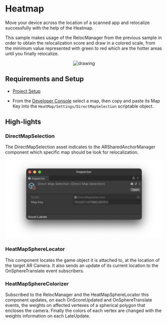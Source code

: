 # Heatmap

Move your device across the location of a scanned app and relocalize
successfully with the help of the Heatmap.

This sample makes usage of the RelocManager from the previous sample in order to
obtain the relocalization score and draw in a colored scale, from the minimum
value represented with green to red which are the hotter areas until you
finally relocalize.

<div style="text-align:center">
    <img src="../../../Docs/Images/ScreenShot-HeatMap.gif" alt="drawing" height="540" />
</div>

## Requirements and Setup

- [Project Setup](../../../README.md#project-setup)

- From the [Developer Console](https://developers.pretiaar.com/register) select
a map, then copy and paste its Map Key into the
`HeatMap/Settings/DirectMapSelection` scriptable object.

## High-lights

### DirectMapSelection

The DirectMapSelection asset indicates to the
ARSharedAnchorManager component which specific map
should be look for relocalization.

![](../../../Docs/Images/ScreenShot-DirectMapSelection.png)

### HeatMapSphereLocator

This component locates the game object it is attached to, at the location of
the target AR Camera. It also sends an update of its current location to the
OnSphereTranslate event subscribers.

### HeatMapSphereColorizer

Subscribed to the RelocManager and the HeatMapSphereLocator this component
updates, on each OnScoreUpdated and OnSphereTranslate events, the weights on
affected vertexes of a spherical polygon that encloses the camera. Finally the
colors of each vertex are changed with the weights information on each
LateUpdate.